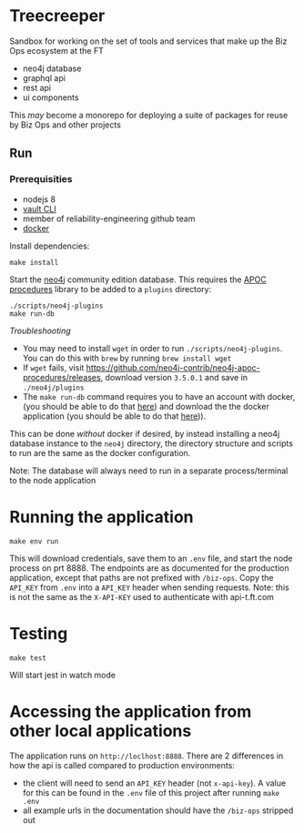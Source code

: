 # Treecreeper

Sandbox for working on the set of tools and services that make up the Biz Ops ecosystem at the FT

-   neo4j database
-   graphql api
-   rest api
-   ui components

This _may_ become a monorepo for deploying a suite of packages for reuse by Biz Ops and other projects

## Run

### Prerequisities

-   nodejs 8
-   [vault CLI](https://github.com/Financial-Times/vault/wiki/Getting-Started#login-with-the-cli)
-   member of reliability-engineering github team
-   [docker](https://www.docker.com/get-docker)

Install dependencies:

```shell
make install
```

Start the [neo4j](https://neo4j.com/) community edition database. This requires the [APOC procedures](http://github.com/neo4j-contrib/neo4j-apoc-procedures) library to be added to a `plugins` directory:

```shell
./scripts/neo4j-plugins
make run-db
```

_Troubleshooting_

-   You may need to install `wget` in order to run `./scripts/neo4j-plugins`. You can do this with `brew` by running `brew install wget`
-   If `wget` fails, visit https://github.com/neo4j-contrib/neo4j-apoc-procedures/releases, download version `3.5.0.1` and save in `./neo4j/plugins`
-   The `make run-db` command requires you to have an account with docker, (you should be able to do that [here](https://hub.docker.com/)) and download the the docker application (you should be able to do that [here](https://www.docker.com/get-docker))).

This can be done _without_ docker if desired, by instead installing a neo4j database instance to the `neo4j` directory, the directory structure and scripts to run are the same as the docker configuration.

Note: The database will always need to run in a separate process/terminal to the node application

# Running the application

```shell
make env run
```

This will download credentials, save them to an `.env` file, and start the node process on prt 8888. The endpoints are as documented for the production application, except that paths are not prefixed with `/biz-ops`. Copy the `API_KEY` from `.env` into a `API_KEY` header when sending requests. Note: this is not the same as the `X-API-KEY` used to authenticate with api-t.ft.com

# Testing

```shell
make test
```

Will start jest in watch mode

# Accessing the application from other local applications

The application runs on `http://loclhost:8888`. There are 2 differences in how the api is called compared to production environments:

-   the client will need to send an `API_KEY` header (not `x-api-key`). A value for this can be found in the `.env` file of this project after running `make .env`
-   all example urls in the documentation should have the `/biz-ops` stripped out
